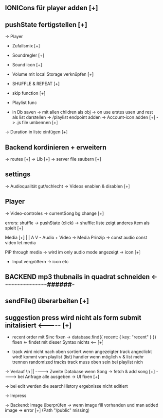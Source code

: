 ## IONICons für player adden [+]

## pushState fertigstellen [+]
-> Player 
- Zufallsmix [+]
- Soundregler [+]

- Sound icon [+]

- Volume mit local Storage verknüpfen [+]

- SHUFFLE & REPEAT [+]

- skip function [+]

- Playlist func 
 - in Db saven
 -> mit allen children als obj
  -> on use erstes usen und rest als list darstellen 
  -> /playlist endpoint adden 
  -> Account-icon adden [+]
  -> .js file umbennen [+]


-> Duration in liste einfügen [+]

## Backend kordinieren + erweitern
-> routes [+]
-> Lib [+]
-> server file saubern [+]


## settings
-> Audioqualität gut/schlecht 
-> Videos enablen & disablen [+]

## Player 
-> Video-controles 
-> currentSong bg change [+]

errors:
   shuffle -> pushState (click) -> shuffle: liste zeigt anderes item als spielt [+]

  Media [+]
   | |
   A V  - Audio + Video -> Media Prinzip
   -> const audio
   const video 
   let media

PiP through media
-> wird im only audio mode angezeigt -> icon [+]

- Input vergrößern -> icon etc

## BACKEND mp3 thubnails in quadrat schneiden <---------------######-


## sendFile() überarbeiten [+]

## suggestion press wird nicht als form submit initalisiert <----- [+]

- recent order mit $inc fixen -> database.find({ recent: { key: "recent" } }) fixen <- findet mit dieser Syntax nichts <-- [+]


- track wird nicht nach oben sortiert wenn angezeigter track angeclickt wird! kommt vom playlist (list) handler wenn möglich v & list mehr trennen randomized tracks track muss oben sein bei playlist nich

-> Verlauf \n
||
----> Zweite Database wenn Song -> fetch & add song [+]
----> bei Anfrage alle ausgeben
-> UI fixen [+]

-> bei edit werden die searchHistory ergebnisse nicht editiert

-> Impress

-> Backend: Image überprüfen -> wenn image fill vorhanden und man added image -> error [+] (Path "/public" missing)